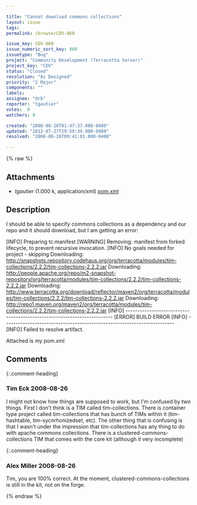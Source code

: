 ```yaml
---

title: "Cannot download commons collections"
layout: issue
tags: 
permalink: /browse/CDV-860

issue_key: CDV-860
issue_numeric_sort_key: 860
issuetype: "Bug"
project: "Community Development (Terracotta Server)"
project_key: "CDV"
status: "Closed"
resolution: "As Designed"
priority: "2 Major"
components: ""
labels: 
assignee: "drb"
reporter: "tgautier"
votes:  0
watchers: 0

created: "2008-08-26T01:47:37.000-0400"
updated: "2012-07-27T19:59:39.000-0400"
resolved: "2008-08-26T09:41:01.000-0400"

---
```




{% raw %}


## Attachments
  
* <em>tgautier</em> (1.000 k, application/xml) [pom.xml](/attachments/CDV/CDV-860/pom.xml)
  



## Description

<div markdown="1" class="description">

I should be able to specify commons collections as a dependency and our repo and it should download, but I am getting an error:

[INFO] Preparing tc:manifest
[WARNING] Removing: manifest from forked lifecycle, to prevent recursive invocation.
[INFO] No goals needed for project - skipping
Downloading: http://snapshots.repository.codehaus.org/org/terracotta/modules/tim-collections/2.2.2/tim-collections-2.2.2.jar
Downloading: http://people.apache.org/repo/m2-snapshot-repository/org/terracotta/modules/tim-collections/2.2.2/tim-collections-2.2.2.jar
Downloading: http://www.terracotta.org/download/reflector/maven2/org/terracotta/modules/tim-collections/2.2.2/tim-collections-2.2.2.jar
Downloading: http://repo1.maven.org/maven2/org/terracotta/modules/tim-collections/2.2.2/tim-collections-2.2.2.jar
[INFO] ------------------------------------------------------------------------
[ERROR] BUILD ERROR
[INFO] ------------------------------------------------------------------------
[INFO] Failed to resolve artifact.


Attached is my pom.xml



</div>

## Comments


{:.comment-heading}
### **Tim Eck** <span class="date">2008-08-26</span>

<div markdown="1" class="comment">

I might not know how things are supposed to work, but I'm confused by two things. First I don't think is a TIM called tim-collections. There is container type project called tim-collections that has bunch of TIMs within it (tim-hashtable, tim-sycnrhonizedset, etc). The other thing that is confusing is that I wasn't under the impression that tim-collections has any thing to do with apache commons collections. There is a clustered-commons-collections TIM that comes with the core kit (although it very incomplete)

</div>


{:.comment-heading}
### **Alex Miller** <span class="date">2008-08-26</span>

<div markdown="1" class="comment">

Tim, you are 100% correct.  At the moment, clustered-commons-collections is still in the kit, not on the forge.

</div>



{% endraw %}
